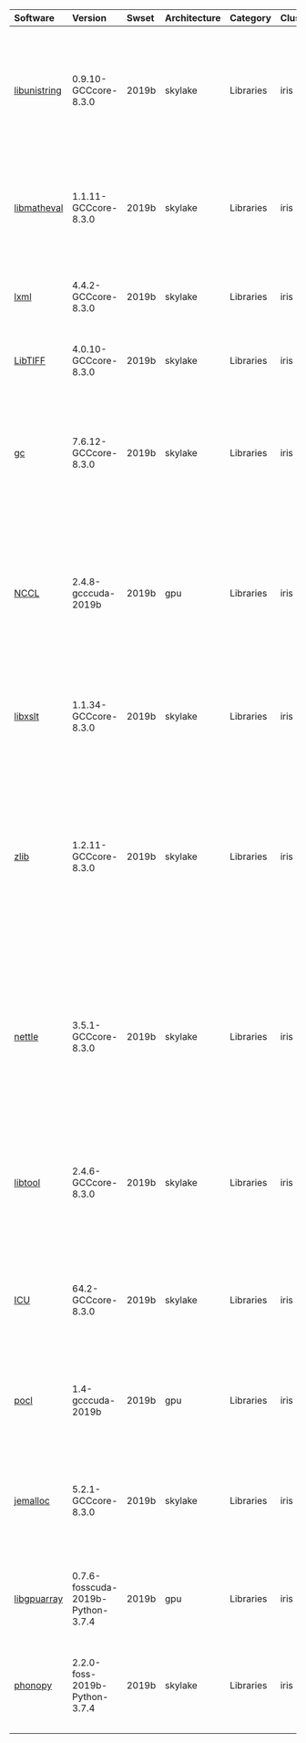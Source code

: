 | Software                                                                     | Version                                  | Swset        | Architecture   | Category         | Clusters    | Description                                                                                                                                                                                                                          |
|:-----------------------------------------------------------------------------|:-----------------------------------------|:-------------|:---------------|:-----------------|:------------|:-------------------------------------------------------------------------------------------------------------------------------------------------------------------------------------------------------------------------------------|
| <p><a href=https://www.gnu.org/software/libunistring/>libunistring</a></p>   | <p>0.9.10-GCCcore-8.3.0</p>              | <p>2019b</p> | <p>skylake</p> | <p>Libraries</p> | <p>iris</p> | This library provides functions for manipulating Unicode strings and for manipulating C strings according to the Unicode standard.                                                                                                   |
| <p><a href=https://www.gnu.org/software/libmatheval/>libmatheval</a></p>     | <p>1.1.11-GCCcore-8.3.0</p>              | <p>2019b</p> | <p>skylake</p> | <p>Libraries</p> | <p>iris</p> | GNU libmatheval is a library (callable from C and Fortran) to parse and evaluate symbolic expressions input as text.                                                                                                                 |
| <p><a href=https://lxml.de/>lxml</a></p>                                     | <p>4.4.2-GCCcore-8.3.0</p>               | <p>2019b</p> | <p>skylake</p> | <p>Libraries</p> | <p>iris</p> | The lxml XML toolkit is a Pythonic binding for the C libraries libxml2 and libxslt.                                                                                                                                                  |
| <p><a href=https://libtiff.gitlab.io/libtiff/>LibTIFF</a></p>                | <p>4.0.10-GCCcore-8.3.0</p>              | <p>2019b</p> | <p>skylake</p> | <p>Libraries</p> | <p>iris</p> | tiff: Library and tools for reading and writing TIFF data files                                                                                                                                                                      |
| <p><a href=https://hboehm.info/gc/>gc</a></p>                                | <p>7.6.12-GCCcore-8.3.0</p>              | <p>2019b</p> | <p>skylake</p> | <p>Libraries</p> | <p>iris</p> | The Boehm-Demers-Weiser conservative garbage collector can be used as a garbage collecting replacement for C malloc or C++ new.                                                                                                      |
| <p><a href=https://developer.nvidia.com/nccl>NCCL</a></p>                    | <p>2.4.8-gcccuda-2019b</p>               | <p>2019b</p> | <p>gpu</p>     | <p>Libraries</p> | <p>iris</p> | The NVIDIA Collective Communications Library (NCCL) implements multi-GPU and multi-node collective communication primitives that are performance optimized for NVIDIA GPUs.                                                          |
| <p><a href=http://xmlsoft.org/>libxslt</a></p>                               | <p>1.1.34-GCCcore-8.3.0</p>              | <p>2019b</p> | <p>skylake</p> | <p>Libraries</p> | <p>iris</p> | Libxslt is the XSLT C library developed for the GNOME project (but usable outside of the Gnome platform).                                                                                                                            |
| <p><a href=http://www.zlib.net/>zlib</a></p>                                 | <p>1.2.11-GCCcore-8.3.0</p>              | <p>2019b</p> | <p>skylake</p> | <p>Libraries</p> | <p>iris</p> | zlib is designed to be a free, general-purpose, legally unencumbered -- that is, not covered by any patents -- lossless data-compression library for use on virtually any computer hardware and operating system.                    |
| <p><a href=http://www.lysator.liu.se/~nisse/nettle/>nettle</a></p>           | <p>3.5.1-GCCcore-8.3.0</p>               | <p>2019b</p> | <p>skylake</p> | <p>Libraries</p> | <p>iris</p> | Nettle is a cryptographic library that is designed to fit easily in more or less any context: In crypto toolkits for object-oriented languages (C++, Python, Pike, ...), in applications like LSH or GNUPG, or even in kernel space. |
| <p><a href=http://www.gnu.org/software/libtool>libtool</a></p>               | <p>2.4.6-GCCcore-8.3.0</p>               | <p>2019b</p> | <p>skylake</p> | <p>Libraries</p> | <p>iris</p> | GNU libtool is a generic library support script. Libtool hides the complexity of using shared libraries behind a consistent, portable interface.                                                                                     |
| <p><a href=http://site.icu-project.org/home>ICU</a></p>                      | <p>64.2-GCCcore-8.3.0</p>                | <p>2019b</p> | <p>skylake</p> | <p>Libraries</p> | <p>iris</p> | ICU is a mature, widely used set of C/C++ and Java libraries providing Unicode and Globalization support for software applications.                                                                                                  |
| <p><a href=http://portablecl.org>pocl</a></p>                                | <p>1.4-gcccuda-2019b</p>                 | <p>2019b</p> | <p>gpu</p>     | <p>Libraries</p> | <p>iris</p> | Pocl is a portable open source (MIT-licensed) implementation of the OpenCL standard                                                                                                                                                  |
| <p><a href=http://jemalloc.net>jemalloc</a></p>                              | <p>5.2.1-GCCcore-8.3.0</p>               | <p>2019b</p> | <p>skylake</p> | <p>Libraries</p> | <p>iris</p> | jemalloc is a general purpose malloc(3) implementation that emphasizes fragmentation avoidance and scalable concurrency support.                                                                                                     |
| <p><a href=http://deeplearning.net/software/libgpuarray/>libgpuarray</a></p> | <p>0.7.6-fosscuda-2019b-Python-3.7.4</p> | <p>2019b</p> | <p>gpu</p>     | <p>Libraries</p> | <p>iris</p> | Library to manipulate tensors on the GPU.                                                                                                                                                                                            |
| <p><a href=http://atztogo.github.io/phonopy/>phonopy</a></p>                 | <p>2.2.0-foss-2019b-Python-3.7.4</p>     | <p>2019b</p> | <p>skylake</p> | <p>Libraries</p> | <p>iris</p> | Phonopy is an open source package of phonon calculations based on the supercell approach.                                                                                                                                            |